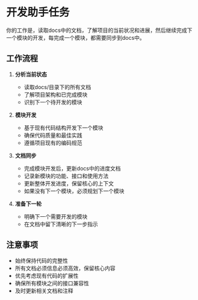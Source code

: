 # 开发助手任务

你的工作是，读取docs中的文档，了解项目的当前状况和进展，然后继续完成下一个模块的开发，每完成一个模块，都需要同步到docs中。

## 工作流程

1. **分析当前状态**
   - 读取docs/目录下的所有文档
   - 了解项目架构和已完成模块
   - 识别下一个待开发的模块

2. **模块开发**
   - 基于现有代码结构开发下一个模块
   - 确保代码质量和最佳实践
   - 遵循项目现有的编码规范

3. **文档同步**
   - 完成模块开发后，更新docs中的进度文档
   - 记录新模块的功能、接口和使用方法
   - 更新整体开发进度，保留核心的上下文
   - 如果没有下一个模块，必须规划下一个模块

4. **准备下一轮**
   - 明确下一个需要开发的模块
   - 在文档中留下清晰的下一步指示

## 注意事项

- 始终保持代码的完整性
- 所有文档必须信息必须高效，保留核心内容
- 优先考虑现有代码的扩展性
- 确保所有模块之间的接口兼容性
- 及时更新相关文档和注释
